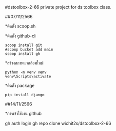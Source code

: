 #dstoolbox-2-66
private project for ds toolbox class.

##07/11/2566

  *ติดตั้ง scoop.sh

  *ติดตั้ง github-cli
  
    scoop install git
    #scoop bucket add main
    scoop install gh
  *สร้างสภาพแวดล้อมใหม่
  
    python -m venv venv
    venv\Scripts\activate
  *ติดตั้ง package
  
    pip install django
    
##14/11/2566

 *การเข้าใช้งาน github
 
   gh auth login
   gh repo clone wichit2s/dstoolbox-2-66
